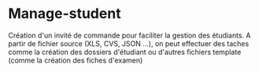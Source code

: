 # Manage-student

Création d'un invité de commande pour faciliter la gestion des étudiants. A partir de fichier source (XLS, CVS, JSON ...), on peut effectuer des taches comme la création des dossiers d'étudiant ou d'autres fichiers template (comme la création des fiches d'examen)
